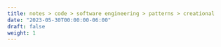 ```yaml
---
title: notes > code > software engineering > patterns > creational
date: "2023-05-30T00:00:00-06:00"
draft: false
weight: 1
---
```

